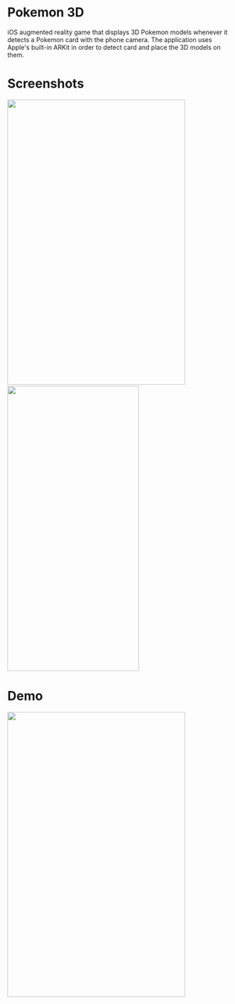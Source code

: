 # Pokemon 3D
iOS augmented reality game that displays 3D Pokemon models whenever it detects a Pokemon card with the phone camera. The application uses Apple's built-in ARKit in order to detect card and place the 3D models on them. 

# Screenshots

<img src="https://user-images.githubusercontent.com/90746623/182958025-4e87789a-ddfb-4266-ae07-5361dd47326a.png" width="400" height="640"/> <img/> <img src="https://user-images.githubusercontent.com/90746623/182957793-3ecb2210-e4d1-4a77-9f7b-4b3dce3e297b.PNG" width="296" height="640"/>

# Demo

<img src="https://user-images.githubusercontent.com/90746623/182959080-e12acc0f-8f0c-40d2-a491-9e4bf1752239.mp4" width="400" height="640"/>



